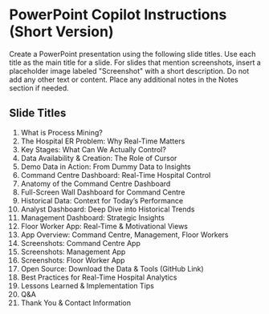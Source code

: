# PowerPoint Copilot Instructions (Short Version)

Create a PowerPoint presentation using the following slide titles. Use each title as the main title for a slide. For slides that mention screenshots, insert a placeholder image labeled "Screenshot" with a short description. Do not add any other text or content. Place any additional notes in the Notes section if needed.

## Slide Titles

1. What is Process Mining?
2. The Hospital ER Problem: Why Real-Time Matters
3. Key Stages: What Can We Actually Control?
4. Data Availability & Creation: The Role of Cursor
5. Demo Data in Action: From Dummy Data to Insights
6. Command Centre Dashboard: Real-Time Hospital Control
7. Anatomy of the Command Centre Dashboard
8. Full-Screen Wall Dashboard for Command Centre
9. Historical Data: Context for Today’s Performance
10. Analyst Dashboard: Deep Dive into Historical Trends
11. Management Dashboard: Strategic Insights
12. Floor Worker App: Real-Time & Motivational Views
13. App Overview: Command Centre, Management, Floor Workers
14. Screenshots: Command Centre App
15. Screenshots: Management App
16. Screenshots: Floor Worker App
17. Open Source: Download the Data & Tools (GitHub Link)
18. Best Practices for Real-Time Hospital Analytics
19. Lessons Learned & Implementation Tips
20. Q&A
21. Thank You & Contact Information 
